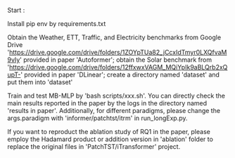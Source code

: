 Start :

Install pip env by requirements.txt

Obtain the Weather, ETT, Traffic, and Electricity benchmarks from Google Drive 'https://drive.google.com/drive/folders/1ZOYpTUa82_jCcxIdTmyr0LXQfvaM9vIy' provided in paper 'Autoformer'; obtain the Solar benchmark from 'https://drive.google.com/drive/folders/12ffxwxVAGM_MQiYpIk9aBLQrb2xQupT-' provided in paper 'DLinear'; create a directory named 'dataset' and put them into 'dataset'

Train and test MB-MLP by 'bash scripts/xxx.sh'. You can directly check the main results reported in the paper by the logs in the directory named 'results in paper'. Additionally, for different paradigms, please change the args.paradigm with 'informer/patchtst/itrm' in run_longExp.py.

If you want to reproduct the ablation study of  RQ1 in the paper, please employ the Hadamard product or addition version in 'ablation' folder to replace the original files in 'PatchTST/iTransformer' project.
